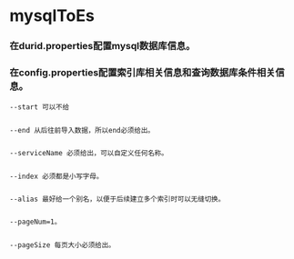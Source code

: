# mysqlToEs

### 在durid.properties配置mysql数据库信息。

### 在config.properties配置索引库相关信息和查询数据库条件相关信息。
 `--start 可以不给`
 #####
 `--end 从后往前导入数据，所以end必须给出。`
 #####
 `--serviceName 必须给出，可以自定义任何名称。`
 #####
 `--index 必须都是小写字母。`
 #####
 `--alias 最好给一个别名，以便于后续建立多个索引时可以无缝切换。`
 #####
 `--pageNum=1。`
 #####
 `--pageSize 每页大小必须给出。`
    
